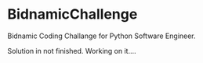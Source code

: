 # BidnamicChallenge
Bidnamic
Coding Challange for Python Software Engineer.

Solution in not finished. Working on it....
